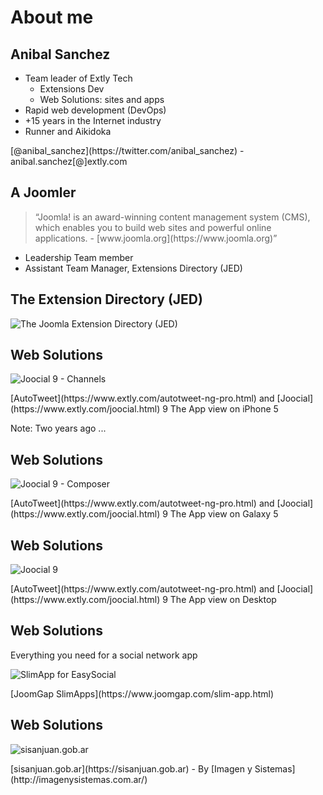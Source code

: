 # About me


## Anibal Sanchez <!-- .slide: class="extly-slide-style" data-background="#ffa619" data-background-repeat="no-repeat" data-background-image="images/05-who/anibal-aikido_metropoli-alone.jpg" data-background-size="auto auto" data-background-position="100% 5%" -->

- Team leader of Extly Tech
  - Extensions Dev
  - Web Solutions: sites and apps
- Rapid web development (DevOps)
- +15 years in the Internet industry
- Runner and Aikidoka

<!-- .element: class="small" --> [@anibal_sanchez](https://twitter.com/anibal_sanchez) - anibal.sanchez[@]extly.com


## A Joomler <!-- .slide: data-background-image="images/05-who/joomla_logo.png" data-background-size="auto auto" data-background-position="100% 5%" -->

<blockquote cite="https://www.joomla.org/">
  &ldquo;Joomla! is an award-winning content management system (CMS), which enables you to build web sites and powerful online applications. - [www.joomla.org](https://www.joomla.org)&rdquo;
</blockquote>

- <!-- .element: class="small" --> Leadership Team member
- <!-- .element: class="small" --> Assistant Team Manager, Extensions Directory (JED)


## The Extension Directory (JED) <!-- .slide: data-background-image="images/05-who/joomla_logo.png" data-background-size="auto auto" data-background-position="100% 5%" -->

![The Joomla Extension Directory (JED)](images/05-who/jed.jpg) <!-- .element: style="width: 50%" class="img-with-border" -->

<!-- .element: class="small" --> <https://extensions.joomla.org>


## Web Solutions <!-- .slide: data-background-image="images/05-who/extly-isologo.png" data-background-size="auto auto" data-background-position="95% 5%" -->

![Joocial 9 - Channels](images/05-who/j9-channel.jpg) <!-- .element: style="width: 25%" class="img-with-border" -->

<!-- .element: class="small" --> [AutoTweet](https://www.extly.com/autotweet-ng-pro.html) and [Joocial](https://www.extly.com/joocial.html) 9

<!-- .element: class="small" --> The App view on iPhone 5

Note: Two years ago ...


## Web Solutions <!-- .slide: data-background-image="images/05-who/extly-isologo.png" data-background-size="auto auto" data-background-position="95% 5%" -->

![Joocial 9 - Composer](images/05-who/j9-composer.jpg) <!-- .element: style="width: 25%" class="img-with-border" -->

<!-- .element: class="small" --> [AutoTweet](https://www.extly.com/autotweet-ng-pro.html) and [Joocial](https://www.extly.com/joocial.html) 9

<!-- .element: class="small" --> The App view on Galaxy 5


## Web Solutions <!-- .slide: data-background-image="images/05-who/extly-isologo.png" data-background-size="auto auto" data-background-position="95% 5%" -->

![Joocial 9](images/30-how/j9.jpg) <!-- .element: style="width: 50%" class="img-with-border" -->

<!-- .element: class="small" --> [AutoTweet](https://www.extly.com/autotweet-ng-pro.html) and [Joocial](https://www.extly.com/joocial.html) 9

<!-- .element: class="small" --> The App view on Desktop


## Web Solutions <!-- .slide: data-background-image="images/05-who/extly-isologo.png" data-background-size="auto auto" data-background-position="95% 5%" -->

Everything you need for a social network app

![SlimApp for EasySocial](images/05-who/03-iPhone-7-Silver-vertical-ES-Wall.jpg) <!-- .element: style="width: 20%" -->

<!-- .element: class="small" --> [JoomGap SlimApps](https://www.joomgap.com/slim-app.html)


## Web Solutions <!-- .slide: data-background-image="images/05-who/extly-isologo.png" data-background-size="auto auto" data-background-position="95% 5%" -->

![sisanjuan.gob.ar](images/05-who/sisanjuan.jpg) <!-- .element: style="width: 80%" -->

<!-- .element: class="small" --> [sisanjuan.gob.ar](https://sisanjuan.gob.ar) - By [Imagen y Sistemas](http://imagenysistemas.com.ar/)

